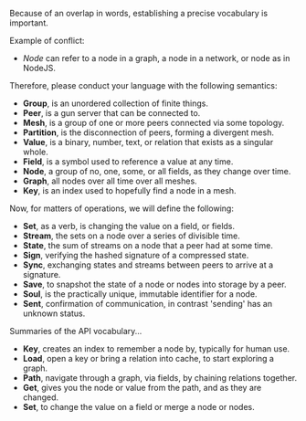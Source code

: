 Because of an overlap in words, establishing a precise vocabulary is important.

Example of conflict:
- _Node_ can refer to a node in a graph, a node in a network, or node as in NodeJS.

Therefore, please conduct your language with the following semantics:
- **Group**, is an unordered collection of finite things.
- **Peer**, is a gun server that can be connected to.
- **Mesh**, is a group of one or more peers connected via some topology.
- **Partition**, is the disconnection of peers, forming a divergent mesh.
- **Value**, is a binary, number, text, or relation that exists as a singular whole.
- **Field**, is a symbol used to reference a value at any time.
- **Node**, a group of no, one, some, or all fields, as they change over time.
- **Graph**, all nodes over all time over all meshes.
- **Key**, is an index used to hopefully find a node in a mesh.

Now, for matters of operations, we will define the following:
- **Set**, as a verb, is changing the value on a field, or fields.
- **Stream**, the sets on a node over a series of divisible time.
- **State**, the sum of streams on a node that a peer had at some time.
- **Sign**, verifying the hashed signature of a compressed state.
- **Sync**, exchanging states and streams between peers to arrive at a signature.
- **Save**, to snapshot the state of a node or nodes into storage by a peer.
- **Soul**, is the practically unique, immutable identifier for a node.
- **Sent**, confirmation of communication, in contrast 'sending' has an unknown status.

Summaries of the API vocabulary...
- **Key**, creates an index to remember a node by, typically for human use.
- **Load**, open a key or bring a relation into cache, to start exploring a graph.
- **Path**, navigate through a graph, via fields, by chaining relations together.
- **Get**, gives you the node or value from the path, and as they are changed.
- **Set**, to change the value on a field or merge a node or nodes.